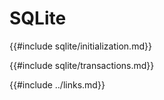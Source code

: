 # SQLite

{{#include sqlite/initialization.md}}

{{#include sqlite/transactions.md}}

{{#include ../links.md}}
